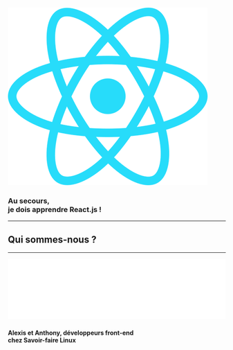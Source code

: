 ![Logo React.js](/images/logo-react.png "React.js")<!-- .element: class="img--no-border react-logo" -->
### Au secours,<br/>je dois apprendre React.js !

---

## Qui sommes-nous ?

---

![Logo Savoir-faire Linux](/images/sfl.svg "Savoir-faire Linux")<!-- .element: class="img--no-border sfl-logo" -->

#### Alexis et Anthony, développeurs front-end<br/>chez Savoir-faire Linux

